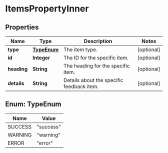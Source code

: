 

# ItemsPropertyInner


## Properties

| Name | Type | Description | Notes |
|------------ | ------------- | ------------- | -------------|
|**type** | [**TypeEnum**](#TypeEnum) | The item type. |  [optional] |
|**id** | **Integer** | The ID for the specific item. |  [optional] |
|**heading** | **String** | The heading for the specific item. |  [optional] |
|**details** | **String** | Details about the specific feedback item. |  [optional] |



## Enum: TypeEnum

| Name | Value |
|---- | -----|
| SUCCESS | &quot;success&quot; |
| WARNING | &quot;warning&quot; |
| ERROR | &quot;error&quot; |



